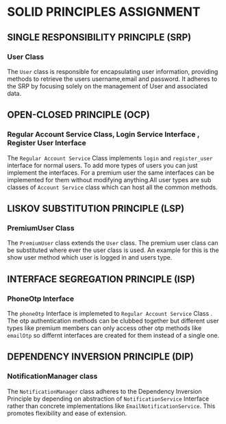 # SOLID PRINCIPLES ASSIGNMENT
 
## SINGLE RESPONSIBILITY PRINCIPLE (SRP)
### User Class
The `User` class is responsible for encapsulating user information, providing methods to retrieve the users username,email and password. It adheres to the SRP by focusing solely on the management of User and associated data.
 
## OPEN-CLOSED PRINCIPLE (OCP)
### Regular Account Service Class, Login Service Interface , Register User Interface
The `Regular Account Service` Class implements `login` and `register_user` interface for normal users. To add more types of users you can just implement the interfaces. For a  premium user the 
same interfaces can be implemented for them without modifying anything.All user types are sub classes of `Account Service` class which can host all the common methods.
 
## LISKOV SUBSTITUTION PRINCIPLE (LSP)
### PremiumUser Class
The `PremiumUser` class extends the `User` class. The premium user class can be substituted where ever the user class is used. An example for this is the show user method which
user is logged in and users type.
 
## INTERFACE SEGREGATION PRINCIPLE (ISP)
### PhoneOtp Interface
The `phoneOtp` Interface is implemeted to `Regular Account Service` Class . The otp authentication methods can be clubbed together but different user types like premium members can 
only access other otp methods like `emailOtp` so differnt interfaces are  created for them instead of a single one.
 
## DEPENDENCY INVERSION PRINCIPLE (DIP)
### NotificationManager class
The `NotificationManager` class adheres to the Dependency Inversion Principle by depending on abstraction of `NotificationService` Interface rather than concrete implementations like `EmailNotificationService`. This promotes flexibility and ease of extension.
